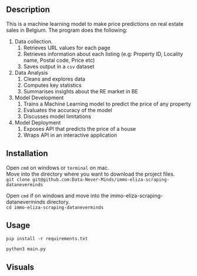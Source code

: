 
## Description
This is a machine learning model to make price predictions on real estate sales in Belgium.
The program does the following:
1. Data collection.
    1. Retrieves URL values for each page
    2. Retrieves information about each listing (e.g: Property ID, Locality name, Postal code, Price etc)
    3. Saves output in a ```csv``` dataset
2. Data Analysis
    1. Cleans and explores data 
    2. Computes key statistics
    3. Summarises insights about the RE market in BE
3. Model Development
    1. Trains a Machine Learning model to predict the price of any property
    2. Evaluates the accuracy of the model
    3. Discusses model limitations
4. Model Deployment
    1. Exposes API that predicts the price of a house
    2. Wraps API in an interactive application

## Installation
Open ```cmd``` on windows or ```terminal``` on mac.\
Move into the directory where you want to download the project files.\
```git clone git@github.com:Data-Never-Minds/immo-eliza-scraping-dataneverminds```

Open ```cmd``` if on windows and move into the immo-eliza-scraping-dataneverminds directory.\
```cd immo-eliza-scraping-dataneverminds```

## Usage
```pip install -r requirements.txt```

```python3 main.py```

## Visuals
